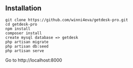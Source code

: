 
## Installation

```
git clone https://github.com/winni4eva/getdesk-pro.git
cd getdesk-pro
npm install
composer install
create mysql database => getdesk
php artisan migrate
php artisan db:seed
php artisan serve
```
Go to http://localhost:8000
